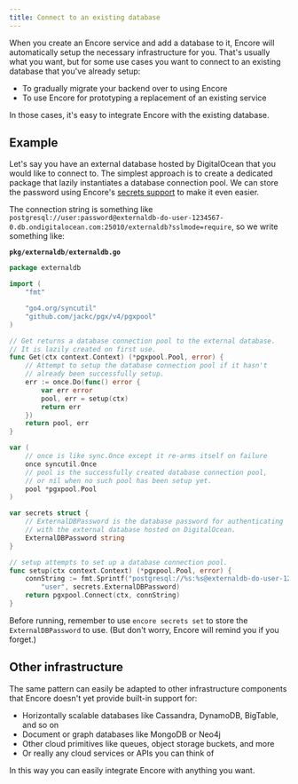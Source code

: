 ```yaml
---
title: Connect to an existing database
---
```


When you create an Encore service and add a database to it, Encore will automatically setup the necessary infrastructure for you.
That's usually what you want, but for some use cases you want to connect to an existing database that you've already setup:
- To gradually migrate your backend over to using Encore
- To use Encore for prototyping a replacement of an existing service

In those cases, it's easy to integrate Encore with the existing database. 

## Example

Let's say you have an external database hosted by DigitalOcean that you would like to connect to.
The simplest approach is to create a dedicated package that lazily instantiates a database connection pool.
We can store the password using Encore's [secrets support](/docs/develop/secrets) to make it even easier.

The connection string is something like `postgresql://user:password@externaldb-do-user-1234567-0.db.ondigitalocean.com:25010/externaldb?sslmode=require`, so we write something like:

**`pkg/externaldb/externaldb.go`**

```go
package externaldb

import (
    "fmt"

    "go4.org/syncutil"
    "github.com/jackc/pgx/v4/pgxpool"
)

// Get returns a database connection pool to the external database.
// It is lazily created on first use.
func Get(ctx context.Context) (*pgxpool.Pool, error) {
    // Attempt to setup the database connection pool if it hasn't
    // already been successfully setup.
    err := once.Do(func() error {
        var err error
        pool, err = setup(ctx)
        return err
    })
    return pool, err
}

var (
    // once is like sync.Once except it re-arms itself on failure
    once syncutil.Once
    // pool is the successfully created database connection pool,
    // or nil when no such pool has been setup yet.
    pool *pgxpool.Pool
)

var secrets struct {
    // ExternalDBPassword is the database password for authenticating
    // with the external database hosted on DigitalOcean.
    ExternalDBPassword string
}

// setup attempts to set up a database connection pool.
func setup(ctx context.Context) (*pgxpool.Pool, error) {
    connString := fmt.Sprintf("postgresql://%s:%s@externaldb-do-user-1234567-0.db.ondigitalocean.com:25010/externaldb?sslmode=require",
        "user", secrets.ExternalDBPassword)
    return pgxpool.Connect(ctx, connString)
}
```

Before running, remember to use `encore secrets set` to store the `ExternalDBPassword` to use. (But don't worry, Encore will remind you if you forget.)

## Other infrastructure

The same pattern can easily be adapted to other infrastructure components that Encore doesn't yet provide built-in support for:

- Horizontally scalable databases like Cassandra, DynamoDB, BigTable, and so on
- Document or graph databases like MongoDB or Neo4j
- Other cloud primitives like queues, object storage buckets, and more
- Or really any cloud services or APIs you can think of

In this way you can easily integrate Encore with anything you want.
